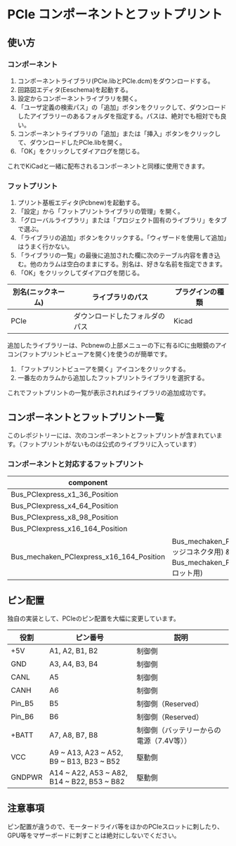 # PCIe コンポーネントとフットプリント

## 使い方

### コンポーネント

1. コンポーネントライブラリ(PCIe.libとPCIe.dcm)をダウンロードする。
2. 回路図エディタ(Eeschema)を起動する。
3. 設定からコンポーネントライブラリを開く。
4. 「ユーザ定義の検索パス」の「追加」ボタンをクリックして、ダウンロードしたアイブラリーのあるフォルダを指定する。パスは、絶対でも相対でも良い。
5. コンポーネントライブラリの「追加」または「挿入」ボタンをクリックして、ダウンロードしたPCIe.libを開く。
6. 「OK」をクリックしてダイアログを閉じる。

これでKiCadと一緒に配布されるコンポーネントと同様に使用できます。

### フットプリント

1. プリント基板エディタ(Pcbnew)を起動する。
2. 「設定」から「フットプリントライブラリの管理」を開く。
3. 「グローバルライブラリ」または「プロジェクト固有のライブラリ」をタブで選ぶ。
4. 「ライブラリの追加」ボタンをクリックする。「ウィザードを使用して追加」はうまく行かない。
5. 「ライブラリの一覧」の最後に追加された欄に次のテーブル内容を書き込む。他のカラムは空白のままにする。別名は、好きな名前を指定できます。
6. 「OK」をクリックしてダイアログを閉じる。

| 別名(ニックネーム) | ライブラリのパス               | プラグインの種類 |
| ------------------ | ------------------------------ | ---------------- |
| PCIe               | ダウンロードしたフォルダのパス | Kicad            |

追加したライブラリーは、Pcbnewの上部メニューの下に有るICに虫眼鏡のアイコン(フットプリントビューアを開く)を使うのが簡単です。

1. 「フットプリントビューアを開く」アイコンをクリックする。
2. 一番左のカラムから追加したフットプリントライブラリを選択する。

これでフットプリントの一覧が表示されればライブラリの追加成功です。

## コンポーネントとフットプリント一覧

このレポジトリーには、次のコンポーネントとフットプリントが含まれています。（フットプリントがないものは公式のライブラリに入っています）

### コンポーネントと対応するフットプリント

| component                                | footprint                                                    |
| ---------------------------------------- | ------------------------------------------------------------ |
| Bus_PCIexpress_x1_36_Position            |                                                              |
| Bus_PCIexpress_x4_64_Position            |                                                              |
| Bus_PCIexpress_x8_98_Position            |                                                              |
| Bus_PCIexpress_x16_164_Position          |                                                              |
| Bus_mechaken_PCIexpress_x16_164_Position | Bus_mechaken_PCIexpress_x16_164_Position(エッジコネクタ用) & Bus_mechaken_PCIexpress_x16_164_Position(スロット用) |

## ピン配置

独自の実装として、PCIeのピン配置を大幅に変更しています。

| 役割   | ピン番号                                   | 説明                                     |
| ------ | ------------------------------------------ | ---------------------------------------- |
| +5V    | A1, A2, B1, B2                             | 制御側                                   |
| GND    | A3, A4, B3, B4                             | 制御側                                   |
| CANL   | A5                                         | 制御側                                   |
| CANH   | A6                                         | 制御側                                   |
| Pin_B5 | B5                                         | 制御側（Reserved）                       |
| Pin_B6 | B6                                         | 制御側（Reserved）                       |
| +BATT  | A7, A8, B7, B8                             | 制御側（バッテリーからの電源（7.4V等）） |
| VCC    | A9 ~ A13, A23 ~ A52, B9 ~ B13, B23 ~ B52   | 駆動側                                   |
| GNDPWR | A14 ~ A22, A53 ~ A82, B14 ~ B22, B53 ~ B82 | 駆動側                                   |

## 注意事項

ピン配置が違うので、モータードライバ等をほかのPCIeスロットに刺したり、GPU等をマザーボードに刺すことは絶対にしないでください。